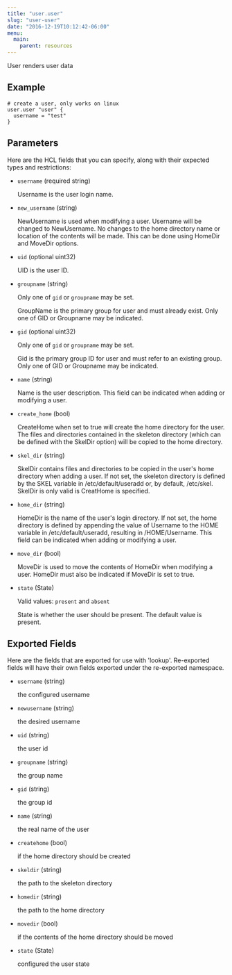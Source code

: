 ```yaml
---
title: "user.user"
slug: "user-user"
date: "2016-12-19T10:12:42-06:00"
menu:
  main:
    parent: resources
---
```



User renders user data


## Example

```hcl
# create a user, only works on linux
user.user "user" {
  username = "test"
}

```


## Parameters

Here are the HCL fields that you can specify, along with their expected types
and restrictions:


- `username` (required string)

  Username is the user login name.

- `new_username` (string)

  NewUsername is used when modifying a user.
Username will be changed to NewUsername. No changes to the home directory
name or location of the contents will be made. This can be done using
HomeDir and MoveDir options.

- `uid` (optional uint32)

  UID is the user ID.

- `groupname` (string)


	Only one of `gid` or `groupname` may be set.

  GroupName is the primary group for user and must already exist.
Only one of GID or Groupname may be indicated.

- `gid` (optional uint32)


	Only one of `gid` or `groupname` may be set.

  Gid is the primary group ID for user and must refer to an existing group.
Only one of GID or Groupname may be indicated.

- `name` (string)

  Name is the user description.
This field can be indicated when adding or modifying a user.

- `create_home` (bool)

  CreateHome when set to true will create the home directory for the user.
The files and directories contained in the skeleton directory (which can be
defined with the SkelDir option) will be copied to the home directory.

- `skel_dir` (string)

  SkelDir contains files and directories to be copied in the user's home
directory when adding a user. If not set, the skeleton directory is defined
by the SKEL variable in /etc/default/useradd or, by default, /etc/skel.
SkelDir is only valid is CreatHome is specified.

- `home_dir` (string)

  HomeDir is the name of the user's login directory. If not set, the home
directory is defined by appending the value of Username to the HOME
variable in /etc/default/useradd, resulting in /HOME/Username.
This field can be indicated when adding or modifying a user.

- `move_dir` (bool)

  MoveDir is used to move the contents of HomeDir when modifying a user.
HomeDir must also be indicated if MoveDir is set to true.

- `state` (State)


	Valid values: `present` and `absent`

  State is whether the user should be present.
The default value is present.


## Exported Fields

Here are the fields that are exported for use with 'lookup'.  Re-exported fields
will have their own fields exported under the re-exported namespace.


- `username` (string)

  the configured username
 
- `newusername` (string)

  the desired username
 
- `uid` (string)

  the user id
 
- `groupname` (string)

  the group name
 
- `gid` (string)

  the group id
 
- `name` (string)

  the real name of the user
 
- `createhome` (bool)

  if the home directory should be created
 
- `skeldir` (string)

  the path to the skeleton directory
 
- `homedir` (string)

  the path to the home directory
 
- `movedir` (bool)

  if the contents of the home directory should be moved
 
- `state` (State)

  configured the user state
  


